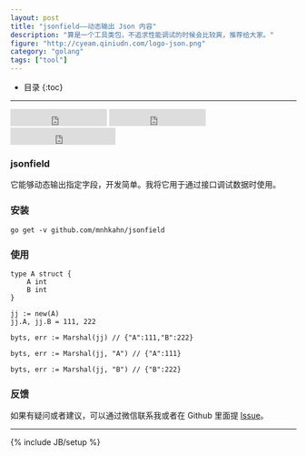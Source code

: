 ```yaml
---
layout: post
title: "jsonfield——动态输出 Json 内容"
description: "算是一个工具类包，不追求性能调试的时候会比较爽，推荐给大家。"
figure: "http://cyeam.qiniudn.com/logo-json.png"
category: "golang"
tags: ["tool"]
---
```


* 目录
{:toc}

---

<iframe src="http://ghbtns.com/github-btn.html?user=mnhkahn&repo=jsonfield&type=watch&count=true&size=large"
  allowtransparency="true" frameborder="0" scrolling="0" width="170" height="30"></iframe>

<iframe src="http://ghbtns.com/github-btn.html?user=mnhkahn&repo=jsonfield&type=fork&count=true&size=large"
  allowtransparency="true" frameborder="0" scrolling="0" width="170" height="30"></iframe>

<iframe src="http://ghbtns.com/github-btn.html?user=mnhkahn&type=follow&count=true&size=large"
  allowtransparency="true" frameborder="0" scrolling="0" width="185" height="30"></iframe>


### jsonfield

它能够动态输出指定字段，开发简单。我将它用于通过接口调试数据时使用。

### 安装

	go get -v github.com/mnhkahn/jsonfield
	
### 使用

	type A struct {
		A int
		B int
	}

	jj := new(A)
	jj.A, jj.B = 111, 222
	
	byts, err := Marshal(jj) // {"A":111,"B":222}
	
	byts, err := Marshal(jj, "A") // {"A":111}
	
	byts, err := Marshal(jj, "B") // {"B":222}
	
### 反馈

如果有疑问或者建议，可以通过微信联系我或者在 Github 里面提 [Issue](https://github.com/mnhkahn/jsonfield/issues)。




---

{% include JB/setup %}
